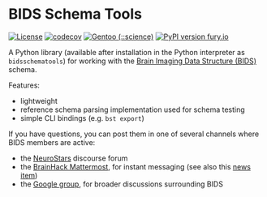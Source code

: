 # BIDS Schema Tools

[![License](https://img.shields.io/badge/License-MIT-blue.svg)](https://opensource.org/licenses/MIT)
[![codecov](https://codecov.io/gh/bids-standard/bids-specification/branch/master/graph/badge.svg)](https://codecov.io/gh/bids-standard/bids-specification)
[![Gentoo (::science)](https://repology.org/badge/version-for-repo/gentoo_ovl_science/bidsschematools.svg?header=Gentoo%20%28%3A%3Ascience%29)](https://repology.org/project/bidsschematools/versions)
[![PyPI version fury.io](https://badge.fury.io/py/bidsschematools.svg)](https://pypi.org/project/bidsschematools/)

A Python library (available after installation in the Python interpreter as `bidsschematools`)
for working with the [Brain Imaging Data Structure (BIDS)](https://bids.neuroimaging.io/) schema.

Features:
* lightweight
* reference schema parsing implementation used for schema testing
* simple CLI bindings (e.g. `bst export`)

If you have questions, you can post them in one of several channels where BIDS members are active:
  - the [NeuroStars](https://neurostars.org/tags/bids) discourse forum
  - the [BrainHack Mattermost](https://mattermost.brainhack.org),
    for instant messaging (see also this [news item](https://bids.neuroimaging.io/2020/06/24/Join-the-BIDS-community-on-the-BrainHack-Mattermost.html))
  - the [Google group](https://groups.google.com/forum/#!forum/bids-discussion),
    for broader discussions surrounding BIDS

